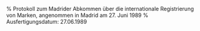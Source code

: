 % Protokoll zum Madrider Abkommen über die internationale Registrierung von Marken, angenommen in Madrid am 27. Juni 1989
% Ausfertigungsdatum: 27.06.1989
 